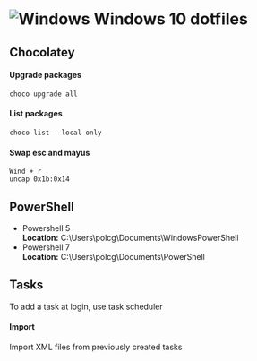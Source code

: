 # ![Windows][Windows 10 icon] Windows 10 dotfiles
## Chocolatey
#### Upgrade packages
```
choco upgrade all
```
#### List packages
```
choco list --local-only
```
#### Swap esc and mayus
```
Wind + r
uncap 0x1b:0x14
```

## PowerShell
- Powershell 5  
**Location:** C:\Users\polcg\Documents\WindowsPowerShell
- Powershell 7  
**Location:** C:\Users\polcg\Documents\PowerShell

## Tasks
To add a task at login, use task scheduler
#### Import
Import XML files from previously created tasks

[Windows 10 icon]: https://i.imgur.com/b3co2Zl.png
